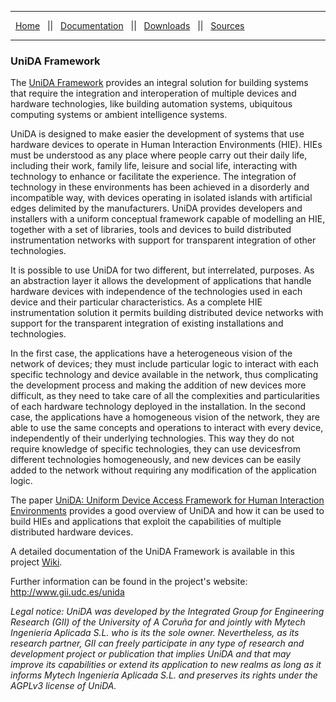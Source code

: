 ***

<p>
&nbsp;
<a href="https://github.com/GII/UNIDA">Home</a> 
&nbsp; || &nbsp;
<a href="https://github.com/GII/UNIDA/wiki">Documentation</a> 
&nbsp; || &nbsp;
<a href="https://github.com/GII/UNIDA/wiki/Downloads">Downloads</a>
&nbsp; || &nbsp;
<a href="https://github.com/GII/UNIDA/tree/master/unida_library/src">Sources</a> 
</p>

***

### UniDA Framework


The <a href="http://www.gii.udc.es/unida">UniDA Framework</a> provides an integral solution for building systems that require the integration and interoperation of multiple devices and hardware technologies, like building automation systems, ubiquitous computing systems or ambient intelligence systems.

UniDA is designed to make easier the development of systems that use hardware devices to operate in Human Interaction Environments (HIE). HIEs must be understood as any place where people carry out their daily life, including their work, family life, leisure and social life, interacting with technology to enhance or facilitate the experience. The integration of technology in these environments has been achieved in a disorderly and incompatible way, with devices operating in isolated islands with artificial edges delimited by the manufacturers. UniDA provides developers and installers with a uniform conceptual framework capable of modelling an HIE, together with a set of libraries, tools and devices to build distributed instrumentation networks with support for transparent integration of other technologies.

It is possible to use UniDA for two different, but interrelated, purposes. As an abstraction layer it allows the development of applications that handle hardware devices with independence of the technologies used in each device and their particular characteristics. As a complete HIE instrumentation solution it permits building distributed device networks with support for the transparent integration of existing installations and technologies.

In the first case, the applications have a heterogeneous vision of the network of devices; they must include particular logic to interact with each specific technology and device available in the network, thus complicating the development process and making the addition of new devices more difficult, as they need to take care of all the complexities and particularities of each hardware technology deployed in the installation. In the second case, the applications have a homogeneous vision of the network, they are able to use the same concepts and operations to interact with every device, independently of their underlying technologies. This way they do not require knowledge of specific technologies, they can use devicesfrom different technologies homogeneously, and new devices can be easily added to the network without requiring any modification of the application logic. 

The paper [UniDA: Uniform Device Access Framework for Human Interaction Environments](http://www.mdpi.com/1424-8220/11/10/9361) provides a good overview of UniDA and how it can be used to build HIEs and applications that exploit the capabilities of multiple distributed hardware devices.

A detailed documentation of the UniDA Framework is available in this project <a href="https://github.com/GII/UNIDA/wiki">Wiki</a>.

Further information can be found in the project's website: <a href="http://www.gii.udc.es/unida">http://www.gii.udc.es/unida</a>


*Legal notice: UniDA was developed by the Integrated Group for Engineering Research (GII) of the University of A Coruña for and jointly with Mytech Ingeniería Aplicada S.L. who is its the sole owner. Nevertheless, as its research partner, GII can freely participate in any type of research and development project or publication that implies UniDA and that may improve its capabilities or extend its application to new realms as long as it informs Mytech Ingeniería Aplicada S.L. and preserves its rights under the AGPLv3 license of UniDA.*
